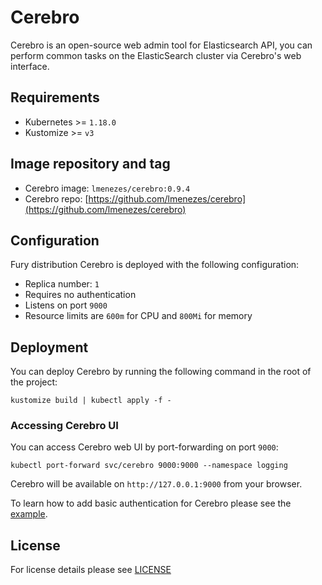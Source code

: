 # Cerebro

Cerebro is an open-source web admin tool for Elasticsearch API, you can perform
common tasks on the ElasticSearch cluster via Cerebro's web interface.

## Requirements

- Kubernetes >= `1.18.0`
- Kustomize >= `v3`

## Image repository and tag

* Cerebro image: `lmenezes/cerebro:0.9.4`
* Cerebro repo: [https://github.com/lmenezes/cerebro](https://github.com/lmenezes/cerebro)

## Configuration

Fury distribution Cerebro is deployed with the following configuration:

- Replica number: `1`
- Requires no authentication
- Listens on port `9000`
- Resource limits are `600m` for CPU and `800Mi` for memory

## Deployment

You can deploy Cerebro by running the following command in the root of the project:

```shell
kustomize build | kubectl apply -f -
```

### Accessing Cerebro UI

You can access Cerebro web UI by port-forwarding on port `9000`:

```shell
kubectl port-forward svc/cerebro 9000:9000 --namespace logging
```

Cerebro will be available on `http://127.0.0.1:9000` from your browser.

To learn how to add basic authentication for Cerebro please see the
[example](../../examples/cerebro-deployment).

## License

For license details please see [LICENSE](../../LICENSE)
